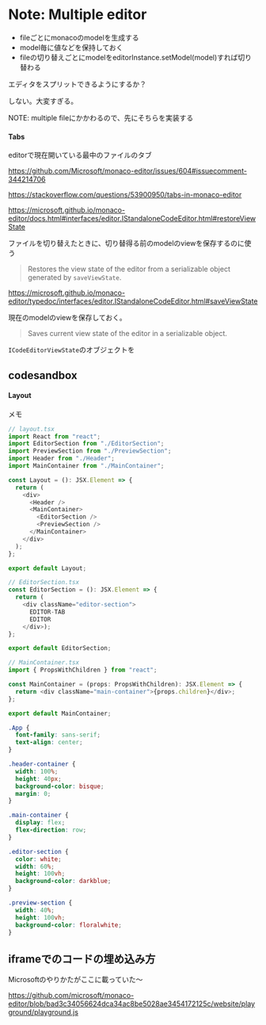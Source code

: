 # Note: Multiple editor

- fileごとにmonacoのmodelを生成する
- model毎に値などを保持しておく
- fileの切り替えごとにmodelをeditorInstance.setModel(model)すれば切り替わる
  
エディタをスプリットできるようにするか？

しない。大変すぎる。

NOTE: multiple fileにかかわるので、先にそちらを実装する

#### Tabs

editorで現在開いている最中のファイルのタブ

https://github.com/Microsoft/monaco-editor/issues/604#issuecomment-344214706

https://stackoverflow.com/questions/53900950/tabs-in-monaco-editor

https://microsoft.github.io/monaco-editor/docs.html#interfaces/editor.IStandaloneCodeEditor.html#restoreViewState

ファイルを切り替えたときに、切り替得る前のmodelのviewを保存するのに使う

> Restores the view state of the editor from a serializable object generated by `saveViewState`.

https://microsoft.github.io/monaco-editor/typedoc/interfaces/editor.IStandaloneCodeEditor.html#saveViewState

現在のmodelのviewを保存しておく。

> Saves current view state of the editor in a serializable object.

`ICodeEditorViewState`のオブジェクトを


## codesandbox

#### Layout

メモ

```TypeScript
// layout.tsx
import React from "react";
import EditorSection from "./EditorSection";
import PreviewSection from "./PreviewSection";
import Header from "./Header";
import MainContainer from "./MainContainer";

const Layout = (): JSX.Element => {
  return (
    <div>
      <Header />
      <MainContainer>
        <EditorSection />
        <PreviewSection />
      </MainContainer>
    </div>
  );
};

export default Layout;

```

```TypeScript
// EditorSection.tsx
const EditorSection = (): JSX.Element => {
  return (
    <div className="editor-section">
      EDITOR-TAB
      EDITOR
    </div>);
};

export default EditorSection;

```

```TypeScript
// MainContainer.tsx
import { PropsWithChildren } from "react";

const MainContainer = (props: PropsWithChildren): JSX.Element => {
  return <div className="main-container">{props.children}</div>;
};

export default MainContainer;

```

```css
.App {
  font-family: sans-serif;
  text-align: center;
}

.header-container {
  width: 100%;
  height: 40px;
  background-color: bisque;
  margin: 0;
}

.main-container {
  display: flex;
  flex-direction: row;
}

.editor-section {
  color: white;
  width: 60%;
  height: 100vh;
  background-color: darkblue;
}

.preview-section {
  width: 40%;
  height: 100vh;
  background-color: floralwhite;
}

```

## iframeでのコードの埋め込み方

Microsoftのやりかたがここに載っていた～

https://github.com/microsoft/monaco-editor/blob/bad3c34056624dca34ac8be5028ae3454172125c/website/playground/playground.js

